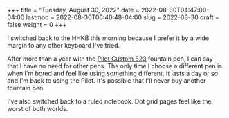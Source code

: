 +++
title = "Tuesday, August 30, 2022"
date = 2022-08-30T04:47:00-04:00
lastmod = 2022-08-30T06:40:48-04:00
slug = 2022-08-30
draft = false
weight = 0
+++

I switched back to the HHKB this morning because I prefer it by a wide margin to any other keyboard I've tried.

After more than a year with the [Pilot Custom 823](https://baty.net/2021/pilot-custom-823-fountain-pen/) fountain pen, I can say that I have no need for other pens. The only time I choose a different pen is when I'm bored and feel like using something different. It lasts a day or so and I'm back to using the Pilot. It's possible that I'll never buy another fountain pen.

I've also switched back to a ruled notebook. Dot grid pages feel like the worst of both worlds.

[//]: # "Exported with love from a post written in Org mode"
[//]: # "- https://github.com/kaushalmodi/ox-hugo"
